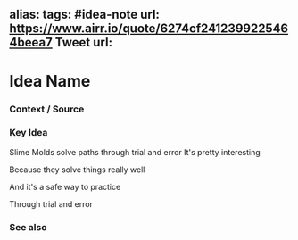 alias: 
tags: #idea-note
url: https://www.airr.io/quote/6274cf2412399225464beea7
Tweet url: 
---
# Idea Name

### Context / Source


### Key Idea

Slime Molds solve paths through trial and error
It's pretty interesting 

Because they solve things really well

And it's a safe way to practice

Through trial and error


### See also
